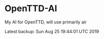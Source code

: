 # OpenTTD-AI
My AI for OpenTTD, will use primarily air

Latest backup: Sun Aug 25 19:44:01 UTC 2019
